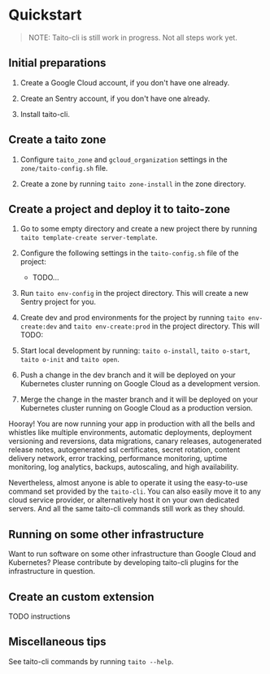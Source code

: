 # Quickstart

> NOTE: Taito-cli is still work in progress. Not all steps work yet.

## Initial preparations

1. Create a Google Cloud account, if you don't have one already.

2. Create an Sentry account, if you don't have one already.

3. Install taito-cli.

## Create a taito zone

1. Configure `taito_zone` and `gcloud_organization` settings in the `zone/taito-config.sh` file.

2. Create a zone by running `taito zone-install` in the zone directory.

## Create a project and deploy it to taito-zone

1. Go to some empty directory and create a new project there by running `taito template-create server-template`.

2. Configure the following settings in the `taito-config.sh` file of the project:

    * TODO...

3. Run `taito env-config` in the project directory. This will create a new Sentry project for you.

4. Create dev and prod environments for the project by running `taito env-create:dev` and `taito env-create:prod` in the project directory. This will TODO:

5. Start local development by running: `taito o-install`, `taito o-start`, `taito o-init` and `taito open`.

6. Push a change in the dev branch and it will be deployed on your Kubernetes cluster running on Google Cloud as a development version.

7. Merge the change in the master branch and it will be deployed on your Kubernetes cluster running on Google Cloud as a production version.

Hooray! You are now running your app in production with all the bells and whistles like multiple environments, automatic deployments, deployment versioning and reversions, data migrations, canary releases, autogenerated release notes, autogenerated ssl certificates, secret rotation, content delivery network, error tracking, performance monitoring, uptime monitoring, log analytics, backups, autoscaling, and high availability.

Nevertheless, almost anyone is able to operate it using the easy-to-use command set provided by the `taito-cli`. You can also easily move it to any cloud service provider, or alternatively host it on your own dedicated servers. And all the same taito-cli commands still work as they should.

## Running on some other infrastructure

Want to run software on some other infrastructure than Google Cloud and Kubernetes? Please contribute by developing taito-cli plugins for the infrastructure in question.

## Create an custom extension

TODO instructions

## Miscellaneous tips

See taito-cli commands by running `taito --help`.
